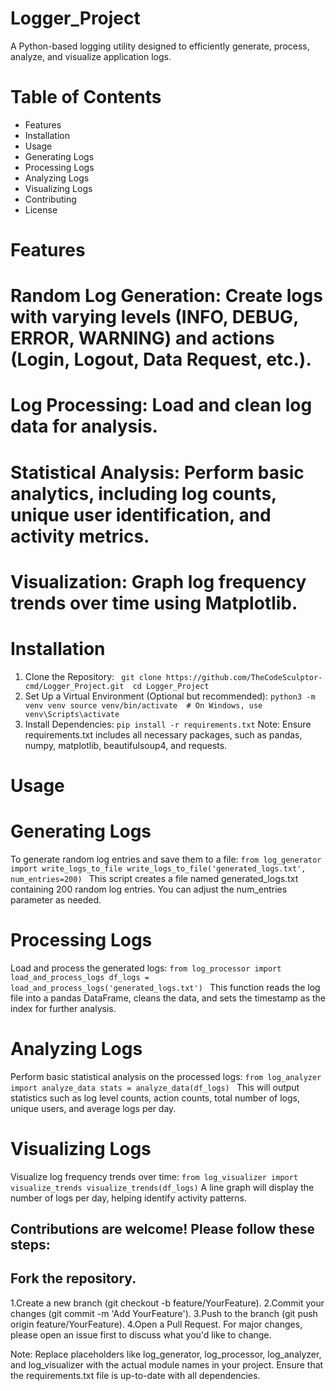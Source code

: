 # Logger_Project
A Python-based logging utility designed to efficiently generate, process, analyze, and visualize application logs.
# Table of Contents
* Features
* Installation
* Usage
* Generating Logs
* Processing Logs
* Analyzing Logs
* Visualizing Logs
* Contributing
* License

# Features
# Random Log Generation: Create logs with varying levels (INFO, DEBUG, ERROR, WARNING) and actions (Login, Logout, Data Request, etc.).
# Log Processing: Load and clean log data for analysis.
# Statistical Analysis: Perform basic analytics, including log counts, unique user identification, and activity metrics.
# Visualization: Graph log frequency trends over time using Matplotlib.

# Installation
1. Clone the Repository:
` git clone https://github.com/TheCodeSculptor-cmd/Logger_Project.git 
cd Logger_Project`
2. Set Up a Virtual Environment (Optional but recommended):
`python3 -m venv venv
source venv/bin/activate  # On Windows, use venv\Scripts\activate
`
3. Install Dependencies:
`pip install -r requirements.txt`
Note: Ensure requirements.txt includes all necessary packages, such as pandas, numpy, matplotlib, beautifulsoup4, and requests.


# Usage

# Generating Logs
To generate random log entries and save them to a file:
`from log_generator import write_logs_to_file
write_logs_to_file('generated_logs.txt', num_entries=200)
`
This script creates a file named generated_logs.txt containing 200 random log entries. You can adjust the num_entries parameter as needed.

# Processing Logs
Load and process the generated logs:
`from log_processor import load_and_process_logs
df_logs = load_and_process_logs('generated_logs.txt')
`
This function reads the log file into a pandas DataFrame, cleans the data, and sets the timestamp as the index for further analysis.

# Analyzing Logs
Perform basic statistical analysis on the processed logs:
`from log_analyzer import analyze_data
stats = analyze_data(df_logs)
`
This will output statistics such as log level counts, action counts, total number of logs, unique users, and average logs per day.

# Visualizing Logs
Visualize log frequency trends over time:
`from log_visualizer import visualize_trends
visualize_trends(df_logs)`
A line graph will display the number of logs per day, helping identify activity patterns.


## Contributions are welcome! Please follow these steps:
## Fork the repository.
1.Create a new branch (git checkout -b feature/YourFeature).
2.Commit your changes (git commit -m 'Add YourFeature').
3.Push to the branch (git push origin feature/YourFeature).
4.Open a Pull Request.
For major changes, please open an issue first to discuss what you'd like to change.

Note: Replace placeholders like log_generator, log_processor, log_analyzer, and log_visualizer with the actual module names in your project. Ensure that the requirements.txt file is up-to-date with all dependencies.
